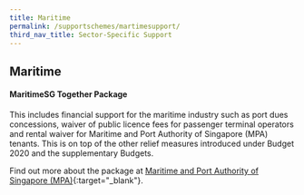 ```yaml
---
title: Maritime
permalink: /supportschemes/martimesupport/
third_nav_title: Sector-Specific Support
---
```


## Maritime

#### MaritimeSG Together Package

This includes financial support for the maritime industry such as port dues concessions, waiver of public licence fees for passenger terminal operators and rental waiver for Maritime and Port Authority of Singapore (MPA) tenants. This is on top of the other relief measures introduced under Budget 2020 and the supplementary Budgets.

Find out more about the package at [Maritime and Port Authority of Singapore (MPA)](https://go.gov.sg/martimesupport){:target="_blank"}.
